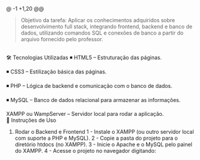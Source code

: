 @ -1 +1,20 @@
> Objetivo da tarefa: Aplicar os conhecimentos adquiridos sobre desenvolvimento full stack, integrando frontend, backend e banco de dados, utilizando comandos SQL e conexões de banco a partir do arquivo fornecido pelo professor.
<br>
🛠 Tecnologias Utilizadas
◾ HTML5 – Estruturação das páginas.

◾ CSS3 – Estilização básica das páginas.

◾ PHP – Lógica de backend e comunicação com o banco de dados.

◾ MySQL – Banco de dados relacional para armazenar as informações.

XAMPP ou WampServer – Servidor local para rodar a aplicação.
<br>
🚀 Instruções de Uso
1. Rodar o Backend e Frontend
1 - Instale o XAMPP (ou outro servidor local com suporte a PHP e MySQL).
2 - Copie a pasta do projeto para o diretório htdocs (no XAMPP).
3 - Inicie o Apache e o MySQL pelo painel do XAMPP.
4 - Acesse o projeto no navegador digitando:
